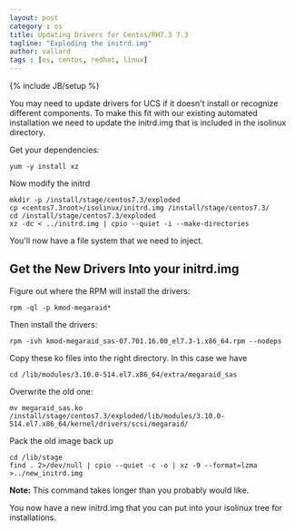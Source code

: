 ```yaml
---
layout: post
category : os
title: Updating Drivers for Centos/RH7.3 7.3
tagline: "Exploding the initrd.img"
author: vallard
tags : [os, centos, redhat, linux]
---
```

{% include JB/setup %}

You may need to update drivers for UCS if it doesn't install or recognize different components.  To make this fit with our existing automated installation we need to update the initrd.img that is included in the isolinux directory.  

Get your dependencies: 

```
yum -y install xz
```

Now modify the initrd

```
mkdir -p /install/stage/centos7.3/exploded
cp <centos7.3root>/isolinux/initrd.img /install/stage/centos7.3/
cd /install/stage/centos7.3/exploded
xz -dc < ../initrd.img | cpio --quiet -i --make-directories
```
You'll now have a file system that we need to inject. 

## Get the New Drivers Into your initrd.img

Figure out where the RPM will install the drivers: 
```
rpm -ql -p kmod-megaraid*
```

Then install the drivers: 
```
rpm -ivh kmod-megaraid_sas-07.701.16.00_el7.3-1.x86_64.rpm --nodeps
```

Copy these ko files into the right directory.  In this case we have 

```
cd /lib/modules/3.10.0-514.el7.x86_64/extra/megaraid_sas
```
Overwrite the old one: 
```
mv megaraid_sas.ko /install/stage/centos7.3/exploded/lib/modules/3.10.0-514.el7.x86_64/kernel/drivers/scsi/megaraid/
```

Pack the old image back up

```
cd /lib/stage
find . 2>/dev/null | cpio --quiet -c -o | xz -9 --format=lzma >../new_initrd.img
```
__Note:__ This command takes longer than you probably would like. 

You now have a new initrd.img that you can put into your isolinux tree for installations. 


